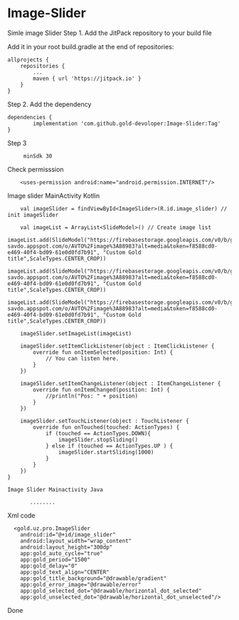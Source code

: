 # Image-Slider
Simle image Slider
Step 1. Add the JitPack repository to your build file

Add it in your root build.gradle at the end of repositories:

	allprojects {
		repositories {
			...
			maven { url 'https://jitpack.io' }
		}
	}
  
Step 2. Add the dependency

	dependencies {
	        implementation 'com.github.gold-devoloper:Image-Slider:Tag'
	}
	
Step 3

         minSdk 30
	 
Check permisssion

        <uses-permission android:name="android.permission.INTERNET"/>
 
 
 Image slider MainActivity Kotlin
 
        val imageSlider = findViewById<ImageSlider>(R.id.image_slider) // init imageSlider

        val imageList = ArrayList<SlideModel>() // Create image list
        imageList.add(SlideModel("https://firebasestorage.googleapis.com/v0/b/gold-savdo.appspot.com/o/AVTO%2Fimage%3A88983?alt=media&token=f8588cd0-e469-40f4-bd09-61e0d0fd7b91", "Custom Gold title",ScaleTypes.CENTER_CROP))
        imageList.add(SlideModel("https://firebasestorage.googleapis.com/v0/b/gold-savdo.appspot.com/o/AVTO%2Fimage%3A88983?alt=media&token=f8588cd0-e469-40f4-bd09-61e0d0fd7b91", "Custom Gold title",ScaleTypes.CENTER_CROP))
        imageList.add(SlideModel("https://firebasestorage.googleapis.com/v0/b/gold-savdo.appspot.com/o/AVTO%2Fimage%3A88983?alt=media&token=f8588cd0-e469-40f4-bd09-61e0d0fd7b91", "Custom Gold title",ScaleTypes.CENTER_CROP))

        imageSlider.setImageList(imageList)

        imageSlider.setItemClickListener(object : ItemClickListener {
            override fun onItemSelected(position: Int) {
                // You can listen here.
            }
        })

        imageSlider.setItemChangeListener(object : ItemChangeListener {
            override fun onItemChanged(position: Int) {
                //println("Pos: " + position)
            }
        })

        imageSlider.setTouchListener(object : TouchListener {
            override fun onTouched(touched: ActionTypes) {
                if (touched == ActionTypes.DOWN){
                    imageSlider.stopSliding()
                } else if (touched == ActionTypes.UP ) {
                    imageSlider.startSliding(1000)
                }
            }
        })
    }
    
    Image Slider Mainactivity Java
    
           ........
	   
	   
Xml code

      <gold.uz.pro.ImageSlider
        android:id="@+id/image_slider"
        android:layout_width="wrap_content"
        android:layout_height="300dp"
        app:gold_auto_cycle="true"
        app:gold_period="1500"
        app:gold_delay="0"
        app:gold_text_align="CENTER"
        app:gold_title_background="@drawable/gradient"
        app:gold_error_image="@drawable/error"
        app:gold_selected_dot="@drawable/horizontal_dot_selected"
        app:gold_unselected_dot="@drawable/horizontal_dot_unselected"/>
	
	
	
Done

